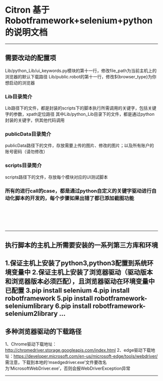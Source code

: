 # Citron 基于Robotframework+selenium+python的说明文档

---

## 需要改动的配置项
Lib/python_Lib/ui_keywords.py模块的第十一行，修改file_path为当前主机上的浏览器的默认下载路径
Lib/public.robot的第十一行，修改${browser_type}为你想启动的浏览器
### Lib目录简介
Lib路径下的文件，都是封装的scripts下的脚本执行所需调用的关键字，包括关键字的参数，xpath定位路径
其中Lib/python_Lib目录下的文件，都是通过python封装的关键字，供其他代码调用
### publicData目录简介
publicData路径下的文件，存放需要上传的图片、修改的图片；以及所有账户的账号密码（请勿修改）
### scripts目录简介
scripts路径下的文件，存放每个模块对应的UI测试脚本
### 所有的进行call的case，都是通过python自定义的关键字驱动进行自动化脚本的开发的，每个步骤如果出错了都已添加截图功能
<br><br>
---
---
## 执行脚本的主机上所需要安装的一系列第三方库和环境
1.保证主机上安装了python3,python3配置到系统环境变量中
2.保证主机上安装了浏览器驱动（驱动版本和浏览器版本必须匹配），且浏览器驱动在环境变量中已配置
3.pip install selenium
4.pip install robotframework
5.pip install robotframework-seleniumlibrary
6.pip install robotframework-selenium2library
...
---

## 多种浏览器驱动的下载路径
1、Chrome驱动下载地址：http://chromedriver.storage.googleapis.com/index.html
2、edge驱动下载地址：https://developer.microsoft.com/en-us/microsoft-edge/tools/webdriver/ 
    需注意，下载到本地的‘msedgedriver.exe’文件要改名为‘MicrosoftWebDriver.exe’，否则会报WebDriverException异常

---